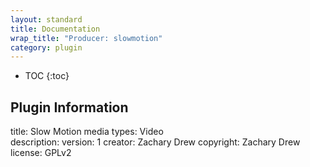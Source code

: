 ```yaml
---
layout: standard
title: Documentation
wrap_title: "Producer: slowmotion"
category: plugin
---
```

* TOC
{:toc}

## Plugin Information

title: Slow Motion
media types:
Video  
description: 
version: 1
creator: Zachary Drew
copyright: Zachary Drew  
license: GPLv2  
